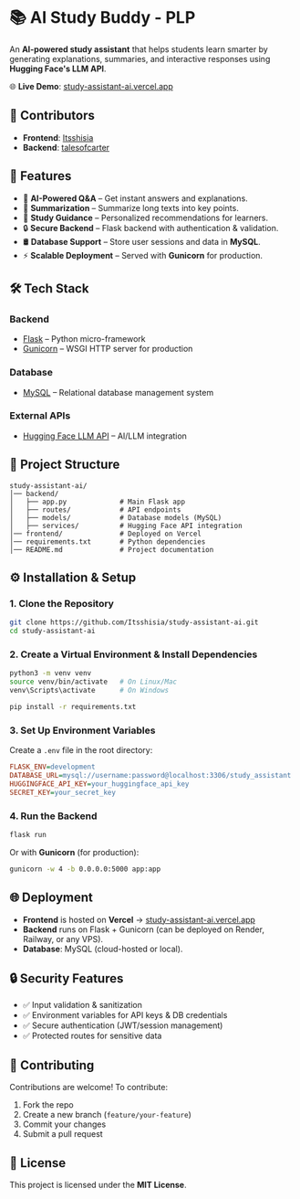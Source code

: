# 📚 AI Study Buddy - PLP

An **AI-powered study assistant** that helps students learn smarter by generating explanations, summaries, and interactive responses using **Hugging Face's LLM API**.

🌐 **Live Demo**: [study-assistant-ai.vercel.app](https://study-assistant-ai.vercel.app)

## 👥 Contributors

* **Frontend**: [Itsshisia](https://github.com/Itsshisia)
* **Backend**: [talesofcarter](https://github.com/talesofcarter)


## 🚀 Features

* 🤖 **AI-Powered Q\&A** – Get instant answers and explanations.
* 📑 **Summarization** – Summarize long texts into key points.
* 🎯 **Study Guidance** – Personalized recommendations for learners.
* 🔒 **Secure Backend** – Flask backend with authentication & validation.
* 🛢️ **Database Support** – Store user sessions and data in **MySQL**.
* ⚡ **Scalable Deployment** – Served with **Gunicorn** for production.


## 🛠️ Tech Stack

### Backend

* [Flask](https://flask.palletsprojects.com/) – Python micro-framework
* [Gunicorn](https://gunicorn.org/) – WSGI HTTP server for production

### Database

* [MySQL](https://www.mysql.com/) – Relational database management system

### External APIs

* [Hugging Face LLM API](https://huggingface.co/docs/api-inference/index) – AI/LLM integration

## 📂 Project Structure

```
study-assistant-ai/
│── backend/
│   ├── app.py             # Main Flask app
│   ├── routes/            # API endpoints
│   ├── models/            # Database models (MySQL)
│   ├── services/          # Hugging Face API integration
│── frontend/              # Deployed on Vercel
│── requirements.txt       # Python dependencies
│── README.md              # Project documentation
```

## ⚙️ Installation & Setup

### 1. Clone the Repository

```bash
git clone https://github.com/Itsshisia/study-assistant-ai.git
cd study-assistant-ai
```

### 2. Create a Virtual Environment & Install Dependencies

```bash
python3 -m venv venv
source venv/bin/activate   # On Linux/Mac
venv\Scripts\activate      # On Windows

pip install -r requirements.txt
```

### 3. Set Up Environment Variables

Create a `.env` file in the root directory:

```ini
FLASK_ENV=development
DATABASE_URL=mysql://username:password@localhost:3306/study_assistant
HUGGINGFACE_API_KEY=your_huggingface_api_key
SECRET_KEY=your_secret_key
```

### 4. Run the Backend

```bash
flask run
```

Or with **Gunicorn** (for production):

```bash
gunicorn -w 4 -b 0.0.0.0:5000 app:app
```

## 🌐 Deployment

* **Frontend** is hosted on **Vercel** → [study-assistant-ai.vercel.app](https://study-assistant-ai.vercel.app)
* **Backend** runs on Flask + Gunicorn (can be deployed on Render, Railway, or any VPS).
* **Database**: MySQL (cloud-hosted or local).

## 🔒 Security Features

* ✅ Input validation & sanitization
* ✅ Environment variables for API keys & DB credentials
* ✅ Secure authentication (JWT/session management)
* ✅ Protected routes for sensitive data

## 🤝 Contributing

Contributions are welcome! To contribute:

1. Fork the repo
2. Create a new branch (`feature/your-feature`)
3. Commit your changes
4. Submit a pull request

## 📜 License

This project is licensed under the **MIT License**.
